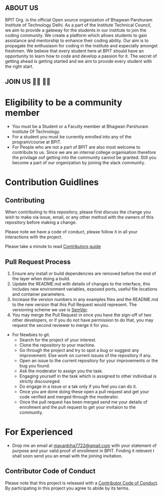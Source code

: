 ## ABOUT US 
BPIT Org. is the official Open source organization of Bhagwan Parshuram Institute of Technology Delhi. As a part of the Institute Technical Council, we aim to provide a gateway for the students in our institute to join the coding community. We create a platform which allows students to gain assistance and mentorship to enhance their coding ability. Our aim is to propagate the enthusiasm for coding in the institute and especially amongst freshmen. We believe that every student here at BPIT should have an opportunity to learn how to code and develop a passion for it. The secret of getting ahead is getting started and we aim to provide every student with the right start.

## JOIN US 👨‍💻 👩‍🎓 

# Eligibility to be a community member
* You must be a Student or a Faculty member at Bhagwan Parshuram Institute Of Technology.
* For a student you must be currently enrolled into any of the program/course at BPIT.
* For People who are not a part of BPIT are also most welcome to contribute to us. Since we are an internal college organisation      therefore the privilage oof getting into the community cannot be granted. Still you become a part of our organization by joining the slack community.

# Contribution Guidlines

## Contributing

When contributing to this repository, please first discuss the change you wish to make via issue,
email, or any other method with the owners of this repository before making a change. 

Please note we have a code of conduct, please follow it in all your interactions with the project.

Please take a minute to read [Contributors guide](Contribution.md)

## Pull Request Process

1. Ensure any install or build dependencies are removed before the end of the layer when doing a 
   build.
2. Update the README.md with details of changes to the interface, this includes new environment 
   variables, exposed ports, useful file locations and container parameters.
3. Increase the version numbers in any examples files and the README.md to the new version that this
   Pull Request would represent. The versioning scheme we use is [SemVer](http://semver.org/).
4. You may merge the Pull Request in once you have the sign-off of two other developers, or if you 
   do not have permission to do that, you may request the second reviewer to merge it for you.

* For Newbies to git.
  * Search for the project of your interest.
  * Clone the repository to your machine.
  * Go through the project and try to spot a bug or suggest any improvement. Else work on current issues of the repository if any. 
  * Open an issue to the current repository for your improvements or the bug you found.
  * Ask the moderator to assign you the task.
  * Engaging yourself in the task which is assigned to other individual is strictly discoureged.
  * Do engage in a issue or a tak only if you feel you can do it.
  * Once you are done doing these open a pull request and get your code verified and merged through the moderator.
  * Once the pull request has been merged send me your details of enrollment and the pull request to get your invitaion to the community.
  
 # For Experienced
   * Drop me an email at mayankjha7722@gmail.com with your statement of purpose and your valid proof of enrollment in BPIT. Finding 
     it relevent I shall soon send you an email with the joining invitation.
     
## Contributor Code of Conduct

Please note that this project is released with a [Contributor Code of Conduct](CODE_OF_CONDUCT.md). By participating in this project you agree to abide by its terms.
